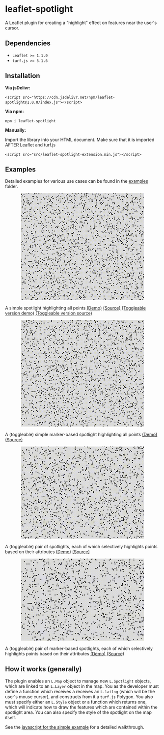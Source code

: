 # leaflet-spotlight

A Leaflet plugin for creating a "highlight" effect on features near the user's cursor.

## Dependencies

* `Leaflet >= 1.1.0`
* `turf.js >= 5.1.6`

## Installation

**Via jsDelivr:**

```
<script src="https://cdn.jsdelivr.net/npm/leaflet-spotlight@1.0.0/index.js"></script>
```

**Via npm:**

```
npm i leaflet-spotlight
```

**Manually:**

Import the library into your HTML document. Make sure that it is imported AFTER Leaflet and turf.js

```
<script src="src/leaflet-spotlight-extension.min.js"></script>
```

## Examples

Detailed examples for various use cases can be found in the
[examples](https://github.com/iboates/leaflet-spotlight/tree/master/examples) folder.

<p align="center">
<img src="gif/spotlight_1.gif" width="400" vertical-align="middle">

A simple spotlight highlighting all points [(Demo)](https://iboates.github.io/examples/00_simple/index) [(Source)](https://github.com/iboates/leaflet-spotlight/tree/master/examples/00_simple) [(Toggleable version demo)](https://iboates.github.io/examples/00_simple/index) [(Toggleable version source)](https://github.com/iboates/leaflet-spotlight/tree/master/examples/01_toggleable)
</p>

<p align="center">
<img src="gif/spotlight_2.gif" width="400" vertical-align="middle">

A (toggleable) simple marker-based spotlight highlighting all points [(Demo)](https://iboates.github.io/examples/01_toggleable_marker/index) [(Source)](https://github.com/iboates/leaflet-spotlight/tree/master/examples/01_toggleable_marker)
</p>

<p align="center">
<img src="gif/spotlight_3.gif" width="400" vertical-align="middle">

A (toggleable) pair of spotlights, each of which selectively highlights points based on their attributes [(Demo)](https://iboates.github.io/examples/02_multiple_spotlights/index) [(Source)](https://github.com/iboates/leaflet-spotlight/tree/master/examples/02_multiple_spotlights)
</p>

<p align="center">
<img src="gif/spotlight_4.gif" width="400" vertical-align="middle">

A (toggleable) pair of marker-based spotlights, each of which selectively highlights points based on their attributes [(Demo)](https://iboates.github.io/examples/02_multiple_spotlights_marker/index) [(Source)](https://github.com/iboates/leaflet-spotlight/tree/master/examples/02_multiple_spotlights_marker)
</p>

## How it works (generally)

The plugin enables an `L.Map` object to manage new `L.Spotlight` objects, which are linked to an `L.Layer` object in the map. You as the developer must define a function which receives a receives an `L.latlng` (which will be the user's mouse cursor), and constructs from it a `turf.js` Polygon. You also must specify either an `L.Style` object or a function which returns one, which will indicate how to draw the features which are contained within the spotlight area. You can also specify the style of the spotlight on the map itself.

See the [javascript for the simple example](https://github.com/iboates/leaflet-spotlight/blob/master/examples/00_simple/init.js) for a detailed walkthrough.
